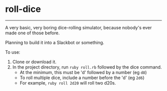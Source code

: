 # roll-dice

---

A very basic, very boring dice-rolling simulator, because nobody's ever made one of those before.

Planning to build it into a Slackbot or something.

To use:

1. Clone or download it.
2. In the project directory, run `ruby roll.rb` followed by the dice command.
    - At the minimum, this must be 'd' followed by a number (eg `d8`)
    - To roll multiple dice, include a number before the 'd' (eg `2d6`)
    - For example, `ruby roll 2d20` will roll two d20s.